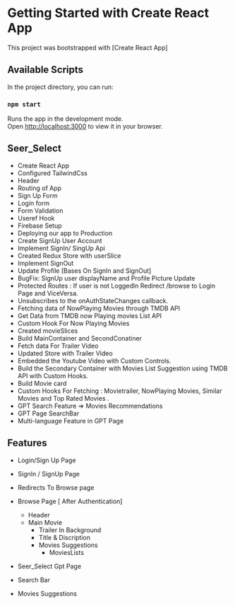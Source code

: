 # Getting Started with Create React App

This project was bootstrapped with [Create React App]

## Available Scripts

In the project directory, you can run:

### `npm start`

Runs the app in the development mode.\
Open [http://localhost:3000](http://localhost:3000) to view it in your browser.

## Seer_Select

- Create React App
- Configured TailwindCss
- Header
- Routing of App
- Sign Up Form
- Login form
- Form Validation
- Useref Hook
- Firebase Setup
- Deploying our app to Production
- Create SignUp User Account
- Implement SignIn/ SingUp Api
- Created Redux Store with userSlice
- Implement SignOut
- Update Profile [Bases On SignIn and SignOut]
- BugFix: SignUp user displayName and Profile Picture Update
- Protected Routes : If user is not LoggedIn Redirect /browse to Login Page and ViceVersa.
- Unsubscribes to the onAuthStateChanges callback.
- Fetching data of NowPlaying Movies through TMDB API
- Get Data from TMDB now Playing movies List API
- Custom Hook For Now Playing Movies
- Created movieSlices
- Build MainContainer and SecondConatiner
- Fetch data For Trailer Video
- Updated Store with Trailer Video
- Embedded the Youtube Video with Custom Controls.
- Build the Secondary Container with Movies List Suggestion using TMDB API with Custom Hooks.
- Build Movie card
- Custom Hooks For Fetching : Movietrailer, NowPlaying Movies, Similar Movies and Top Rated Movies .
- GPT Search Feature => Movies Recommendations
- GPT Page SearchBar
- Multi-language Feature in GPT Page



## Features

- Login/Sign Up Page
- SignIn / SignUp Page
- Redirects To Browse page

- Browse Page [ After Authentication]

  - Header
  - Main Movie
    - Trailer In Background
    - Title & Discription
    - Movies Suggestions
      - MoviesLists

- Seer_Select Gpt Page
- Search Bar
- Movies Suggestions
